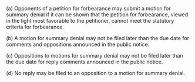 (a) Opponents of a petition for forbearance may submit a motion for summary denial if it can be shown that the petition for forbearance, viewed in the light most favorable to the petitioner, cannot meet the statutory criteria for forbearance.

(b) A motion for summary denial may not be filed later than the due date for comments and oppositions announced in the public notice.

(c) Oppositions to motions for summary denial may not be filed later than the due date for reply comments announced in the public notice.

(d) No reply may be filed to an opposition to a motion for summary denial.

